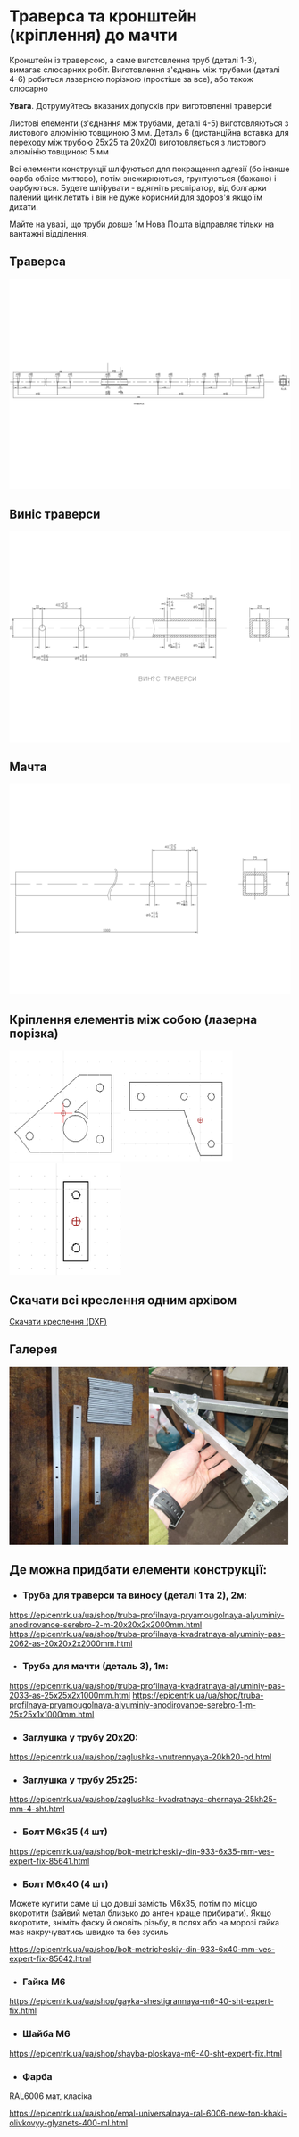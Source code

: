 # Траверса та кронштейн (кріплення) до мачти

Кронштейн із траверсою, а саме виготовлення труб (деталі 1-3), вимагає слюсарних робіт. Виготовлення з'єднань між трубами (деталі 4-6) робиться лазерною порізкою (простіше за все), або також слюсарно

**Увага**. Дотрумуйтесь вказаних допусків при виготовленні траверси!

Листові елементи (з'єднання між трубами, деталі 4-5) виготовляються з листового алюмінію товщиною 3 мм. Деталь 6 (дистанційна вставка для переходу між трубою 25х25 та 20х20) виготовляється з листового алюмінію товщиною 5 мм

Всі елементи конструкції шліфуються для покращення адгезії (бо інакше фарба облізе миттєво), потім знежирюються, грунтуються (бажано) і фарбуються. Будете шліфувати - вдягніть респіратор, від болгарки палений цинк летить і він не дуже корисний для здоров'я якщо їм дихати.

Майте на увазі, що труби довше 1м Нова Пошта відправляє тільки на вантажні відділення.

## Траверса
<img src="траверса_short.svg"/>

## Виніс траверси
<img src="виніс.svg"/>

## Мачта
<img src="мачта.svg"/>

## Кріплення елементів між собою (лазерна порізка)

<img src="img/деталь4.png" style="height: 200px; width:200px;"/><img src="img/деталь5.png" style="height: 200px; width:200px;"/><img src="img/деталь6.png" style="height: 200px; width:200px;"/>

## Скачати всі креслення одним архівом
<a href="linear_array.zip">Скачати креслення (DXF)</a>

## Галерея

<img src="img/img1.jpg" style="height: 320px; width:250px;"/><img src="img/img2.jpg" style="height: 320px; width:250px;"/>

## Де можна придбати елементи конструкції:

- ### Труба для траверси та виносу (деталі 1 та 2), 2м:
https://epicentrk.ua/ua/shop/truba-profilnaya-pryamougolnaya-alyuminiy-anodirovanoe-serebro-2-m-20x20x2x2000mm.html
https://epicentrk.ua/ua/shop/truba-profilnaya-kvadratnaya-alyuminiy-pas-2062-as-20x20x2x2000mm.html

- ### Труба для мачти (деталь 3), 1м:
https://epicentrk.ua/ua/shop/truba-profilnaya-kvadratnaya-alyuminiy-pas-2033-as-25x25x2x1000mm.html
https://epicentrk.ua/ua/shop/truba-profilnaya-pryamougolnaya-alyuminiy-anodirovanoe-serebro-1-m-25x25x1x1000mm.html

- ### Заглушка у трубу 20х20:
https://epicentrk.ua/ua/shop/zaglushka-vnutrennyaya-20kh20-pd.html

- ### Заглушка у трубу 25х25:
https://epicentrk.ua/ua/shop/zaglushka-kvadratnaya-chernaya-25kh25-mm-4-sht.html

- ### Болт М6х35 (4 шт)
https://epicentrk.ua/ua/shop/bolt-metricheskiy-din-933-6x35-mm-ves-expert-fix-85641.html

- ### Болт М6х40 (4 шт)
Можете купити саме ці що довші замість М6х35, потім по місцю вкоротити (зайвий метал близько до антен краще прибирати). Якщо вкоротите, зніміть фаску й оновіть різьбу, в полях або на морозі гайка має накручуватись швидко та без зусиль

https://epicentrk.ua/ua/shop/bolt-metricheskiy-din-933-6x40-mm-ves-expert-fix-85642.html

- ### Гайка М6
https://epicentrk.ua/ua/shop/gayka-shestigrannaya-m6-40-sht-expert-fix.html

- ### Шайба М6
https://epicentrk.ua/ua/shop/shayba-ploskaya-m6-40-sht-expert-fix.html

- ### Фарба 
RAL6006 мат, класіка

https://epicentrk.ua/ua/shop/emal-universalnaya-ral-6006-new-ton-khaki-olivkovyy-glyanets-400-ml.html